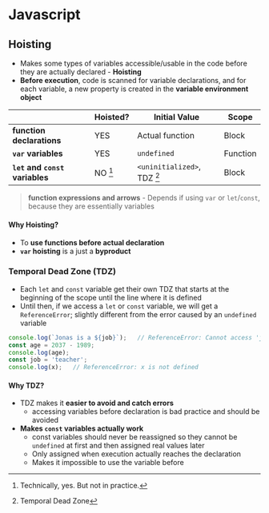 # **Javascript**

## **Hoisting**

* Makes some types of variables accessible/usable in the code before they are actually declared - **Hoisting**
* **Before execution**, code is scanned for variable declarations, and for each variable, a new property is created in the **variable environment object**

|| Hoisted? | Initial Value | Scope |
| ------------- | ------------- | ------------- | ------------- |
| **function declarations** | YES  | Actual function | Block
| **`var` variables** | YES  | `undefined` | Function
| **`let` and `const` variables** | NO [^1]   | `<uninitialized>`, TDZ [^2] | Block

> **function expressions and arrows** - Depends if using `var` or `let`/`const`, because they are essentially variables

[^1]: Technically, yes. But not in practice.
[^2]: Temporal Dead Zone

#### Why Hoisting?

* To **use functions before actual declaration**
* **`var` hoisting** is a just a **byproduct**

### **Temporal Dead Zone (TDZ)**

* Each `let` and `const` variable get their own TDZ that starts at the beginning of the scope until the line where it is defined
* Until then, if we access a `let` or `const` variable, we will get a `ReferenceError`; slightly different from the error caused by an `undefined` variable

```javascript
console.log(`Jonas is a ${job}`);   // ReferenceError: Cannot access 'job' before initialization
const age = 2037 - 1989;
console.log(age);
const job = 'teacher';
console.log(x);   // ReferenceError: x is not defined
```

#### Why TDZ?

* TDZ makes it **easier to avoid and catch errors**
  *  accessing variables before declaration is bad practice and should be avoided
* **Makes `const` variables actually work**
  * const variables should never be reassigned so they cannot be `undefined` at first and then assigned real values later
  * Only assigned when execution actually reaches the declaration
  * Makes it impossible to use the variable before
